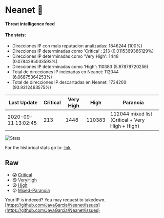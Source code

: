 # Neanet :hocho:
#### Threat intelligence feed
#### The stats:

- Direcciones IP con mala reputacion analizadas: 1846244 (100%)
- Direcciones IP determinadas como 'Critical':  213 (0.0115369366129%)
- Direcciones IP determinadas como 'Very High':  1448 (0.0784295033593%)
- Direcciones IP determinadas como 'High':  110383 (5.97878720256)
- Total de direcciones IP indexadas en Neanet:  112044 (6.06875364253%)
- Total de direcciones IP descartadas en Neanet:  1734200 (93.9312463575%)

| Last Update | Critical | Very High | High | Paranoia |
| --- | --- | --- | --- | --- |
| 2020-09-11 13:02:45 | 213 | 1448 | 110383 | 112044 mixed list (Critical + Very High + High)|

![Stats](https://docs.google.com/spreadsheets/d/e/2PACX-1vSnaNMIXVabIpDJjufMlzH7poXnshF3mgd8Is1g9ytUEzVsP5my4Trn8f-xkoLLQ38xpL3HtmUexLo6/pubchart?oid=501124687&format=image)

For the historical stats go to: [link](/stats.csv)
## Raw
- :scream: [Critical](https://raw.githubusercontent.com/JavaGarcia/Neanet/master/blacklists/neanet_critical.txt)
- :fearful: [VeryHigh](https://raw.githubusercontent.com/JavaGarcia/Neanet/master/blacklists/neanet_veryHigh.txtt)
- :frowning: [High](https://raw.githubusercontent.com/JavaGarcia/Neanet/master/blacklists/neanet_high.txt)
- :dizzy_face: [Mixed-Paranoia](https://raw.githubusercontent.com/JavaGarcia/Neanet/master/blacklists/neanet_all.txt)


Your IP is indexed? You may request to takedown. [https://github.com/JavaGarcia/Neanet/issues](https://github.com/JavaGarcia/Neanet/issues)






































































































































































































































































































































































































































































































































































































































































































































